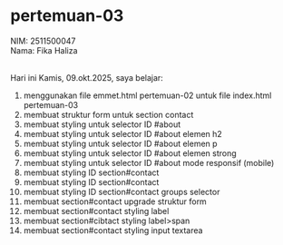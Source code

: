 # pertemuan-03

NIM: 2511500047<br>
Nama: Fika Haliza                                               <br><br>

Hari ini Kamis, 09.okt.2025, saya belajar:
<ol>
  <li>menggunakan file emmet.html pertemuan-02 untuk file index.html pertemuan-03</li>
  <li>membuat struktur form untuk section contact</li>
  <li>membuat styling untuk selector ID #about</li>
  <li>membuat styling untuk selector ID #about elemen h2</li>
  <li>membuat styling untuk selector ID #about elemen p</li>
  <li>membuat styling untuk selector ID #about elemen strong</li>
  <li>membuat styling untuk selector ID #about mode responsif (mobile)</li>
  <li>membuat styling ID section#contact</li>
  <li>membuat styling ID section#contact</li> 
  <li>membuat styling ID section#contact groups selector</li>
  <li>membuat section#contact upgrade struktur form</li>
  <li>membuat section#contact styling label</li>
  <li>membuat section#cibtact styling label>span</li>
  <li>membuat section#contact styling input textarea</li>
  </ol>